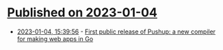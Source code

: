 # [Published on 2023-01-04](index.md)

* [2023-01-04, 15:39:56](https://lobste.rs/s/cwkbyg/first_public_release_pushup_new_compiler) - [First public release of Pushup: a new compiler for making web apps in Go](https://github.com/adhocteam/pushup)
